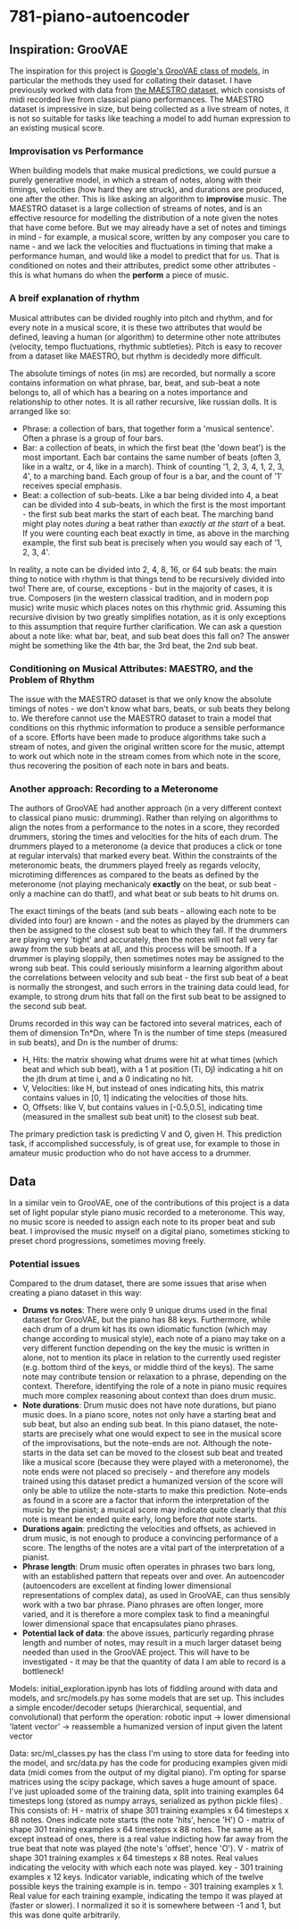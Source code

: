 # 781-piano-autoencoder

## Inspiration: GrooVAE
The inspiration for this project is [Google's GrooVAE class of models](https://magenta.tensorflow.org/groovae), in particular the methods they used for collating their dataset. I have previously worked with data from [the MAESTRO dataset](https://magenta.tensorflow.org/datasets/maestro), which consists of midi recorded live from classical piano performances. The MAESTRO dataset is impressive in size, but being collected as a live stream of notes, it is not so suitable for tasks like teaching a model to add human expression to an existing musical score.  

### Improvisation vs Performance
When building models that make musical predictions, we could pursue a purely generative model, in which a stream of notes, along with their timings, velocities (how hard they are struck), and durations are produced, one after the other. This is like asking an algorithm to **improvise** music. The MAESTRO dataset is a large collection of streams of notes, and is an effective resource for modelling the distribution of a note given the notes that have come before. But we may already have a set of notes and timings in mind - for example, a musical score, written by any composer you care to name - and we lack the velocities and fluctuations in timing that make a performance human, and would like a model to predict that for us. That is conditioned on notes and their attributes, predict some other attributes - this is what humans do when the **perform** a piece of music.  
  
### A breif explanation of rhythm
Musical attributes can be divided roughly into pitch and rhythm, and for every note in a musical score, it is these two attributes that would be defined, leaving a human (or algorithm) to determine other note attributes (velocity, tempo fluctuations, rhythmic subtleties). Pitch is easy to recover from a dataset like MAESTRO, but rhythm is decidedly more difficult.  
  
The absolute timings of notes (in ms) are recorded, but normally a score contains information on what phrase, bar, beat, and sub-beat a note belongs to, all of which has a bearing on a notes importance and relationship to other notes. It is all rather recursive, like russian dolls. It is arranged like so:

* Phrase: a collection of bars, that together form a 'musical sentence'. Often a phrase is a group of four bars.
* Bar: a collection of beats, in which the first beat (the 'down beat') is the most important. Each bar contains the same number of beats (often 3, like in a waltz, or 4, like in a march). Think of counting '1, 2, 3, 4, 1, 2, 3, 4', to a marching band. Each group of four is a bar, and the count of '1' receives special emphasis. 
* Beat: a collection of sub-beats. Like a bar being divided into 4, a beat can be divided into 4 sub-beats, in which the first is the most important - the first sub beat marks the start of each beat. The marching band might play notes *during* a beat rather than *exactly at the start* of a beat. If you were counting each beat exactly in time, as above in the marching example, the first sub beat is precisely when you would say each of '1, 2, 3, 4'.  
  

In reality, a note can be divided into 2, 4, 8, 16, or 64 sub beats: the main thing to notice with rhythm is that things tend to be recursively divided into two! There are, of course, exceptions - but in the majority of cases, it is true. Composers (in the western classical tradition, and in modern pop music) write music which places notes on this rhythmic grid. Assuming this recursive division by two greatly simplifies notation, as it is only exceptions to this assumption that require further clarification. We can ask a question about a note like: what bar, beat, and sub beat does this fall on? The answer might be something like the 4th bar, the 3rd beat, the 2nd sub beat. 

### Conditioning on Musical Attributes: MAESTRO, and the Problem of Rhythm
The issue with the MAESTRO dataset is that we only know the absolute timings of notes - we don't know what bars, beats, or sub beats they belong to. We therefore cannot use the MAESTRO dataset to train a model that conditions on this rhythmic information to produce a sensible performance of a score. Efforts have been made to produce algorithms take such a stream of notes, and given the original written score for the music, attempt to work out which note in the stream comes from which note in the score, thus recovering the position of each note in bars and beats.  
  
### Another approach: Recording to a Meteronome
The authors of GrooVAE had another approach (in a very different context to classical piano music: drumming). Rather than relying on algorithms to align the notes from a performance to the notes in a score, they recorded drummers, storing the times and velocities for the hits of each drum. The drummers played to a meteronome (a device that produces a click or tone at regular intervals) that marked every beat. Within the constraints of the meteronomic beats, the drummers played freely as regards velocity, microtiming differences as compared to the beats as defined by the meteronome (not playing mechanicaly **exactly** on the beat, or sub beat - only a machine can do that!), and what beat or sub beats to hit drums on.  
  
The exact timings of the beats (and sub beats - allowing each note to be divided into four) are known - and the notes as played by the drummers can then be assigned to the closest sub beat to which they fall. If the drummers are playing very 'tight' and accurately, then the notes will not fall very far away from the sub beats at all, and this process will be smooth. If a drummer is playing sloppily, then sometimes notes may be assigned to the wrong sub beat. This could seriously misinform a learning algorithm about the correlations between velocity and sub beat - the first sub beat of a beat is normally the strongest, and such errors in the training data could lead, for example, to strong drum hits that fall on the first sub beat to be assigned to the second sub beat.  
  
Drums recorded in this way can be factored into several matrices, each of them of dimension Tn\*Dn, where Tn is the number of time steps (measured in sub beats), and Dn is the number of drums:

* H, Hits: the matrix showing what drums were hit at what times (which beat and which sub beat), with a 1 at position (Ti, Dj) indicating a hit on the jth drum at time i, and a 0 indicating no hit.
* V, Velocities: like H, but instead of ones indicating hits, this matrix contains values in \[0, 1\] indicating the velocities of those hits.
* O, Offsets: like V, but contains values in \[-0.5,0.5\], indicating time (measured in the smallest sub beat unit) to the closest sub beat.  
  
The primary prediction task is predicting V and O, given H. This prediction task, if accomplished successfuly, is of great use, for example to those in amateur music production who do not have access to a drummer.
  
## Data
In a similar vein to GrooVAE, one of the contributions of this project is a data set of light popular style piano music recorded to a meteronome. This way, no music score is needed to assign each note to its proper beat and sub beat. I improvised the music myself on a digital piano, sometimes sticking to preset chord progressions, sometimes moving freely.  
  
### Potential issues
Compared to the drum dataset, there are some issues that arise when creating a piano dataset in this way:

* **Drums vs notes**: There were only 9 unique drums used in the final dataset for GrooVAE, but the piano has 88 keys. Furthermore, while each drum of a drum kit has its own idiomatic function (which may change according to musical style), each note of a piano may take on a very different function depending on the key the music is written in alone, not to mention its place in relation to the currently used register (e.g. bottom third of the keys, or middle third of the keys). The same note may contribute tension or relaxation to a phrase, depending on the context. Therefore, identifying the role of a note in piano music requires much more complex reasoning about context than does drum music.
* **Note durations**: Drum music does not have note durations, but piano music does. In a piano score, notes not only have a starting beat and sub beat, but also an ending sub beat. In this piano dataset, the note-starts are precisely what one would expect to see in the musical score of the improvisations, but the note-ends are not. Although the note-starts in the data set can be moved to the closest sub beat and treated like a musical score (because they were played with a meteronome), the note ends were not placed so precisely - and therefore any models trained using this dataset predict a humanized version of the score will only be able to utilize the note-starts to make this prediction. Note-ends as found in a score are a factor that inform the interpretation of the music by the pianist; a musical score may indicate quite clearly that *this* note is meant be ended quite early, long before *that* note starts.
* **Durations again**: predicting the velocities and offsets, as achieved in drum music, is not enough to produce a convincing performance of a score. The lengths of the notes are a vital part of the interpretation of a pianist.
* **Phrase length**: Drum music often operates in phrases two bars long, with an established pattern that repeats over and over. An autoencoder (autoencoders are excellent at finding lower dimensional representations of complex data), as used in GrooVAE, can thus sensibly work with a two bar phrase. Piano phrases are often longer, more varied, and it is therefore a more complex task to find a meaningful lower dimensional space that encapsulates piano phrases.
* **Potential lack of data**: the above issues, particurly regarding phrase length and number of notes, may result in a much larger dataset being needed than used in the GrooVAE project. This will have to be investigated - it may be that the quantity of data I am able to record is a bottleneck!


Models:
initial_exploration.ipynb has lots of fiddling around with data and models, and src/models.py has some models that are set up. This includes a simple encoder/decoder setups (hierarchical, sequential, and convolutional) that perform the operation:
robotic input -> lower dimensional 'latent vector' -> reassemble a humanized version of input given the latent vector

Data:
src/ml_classes.py has the class I'm using to store data for feeding into the model, and src/data.py has the code for producing examples given midi data (midi comes from the output of my digital piano). I'm opting for sparse matrices using the scipy package, which saves a huge amount of space. I've just uploaded some of the training data, split into training examples 64 timesteps long (stored as numpy arrays, serialized as python pickle files) . This consists of:
H - matrix of shape 301 training examples x 64 timesteps x 88 notes. Ones indicate note starts (the note 'hits', hence 'H')
O - matrix of shape 301 training examples x 64 timesteps x 88 notes. The same as H, except instead of ones, there is a real value indicting how far away from the true beat that note was played (the note's 'offset', hence 'O').
V - matrix of shape 301 training examples x 64 timesteps x 88 notes. Real values indicating the velocity with which each note was played.
key - 301 training examples x 12 keys. Indicator variable, indicating which of the twelve possible keys the training example is in.
tempo - 301 training examples x 1. Real value for each training example, indicating the tempo it was played at (faster or slower). I normalized it so it is somewhere between -1 and 1, but this was done quite arbitrarily.
